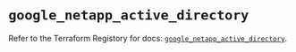 # `google_netapp_active_directory`

Refer to the Terraform Registory for docs: [`google_netapp_active_directory`](https://registry.terraform.io/providers/hashicorp/google-beta/5.29.0/docs/resources/google_netapp_active_directory).
